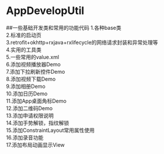 # AppDevelopUtil
##一些基础开发类和常用的功能代码
    1.各种base类</br>
    2.标准的启动页</br>
    3.retrofit+okhttp+rxjava+rxlifecycle的网络请求封装和异常处理等</br>
    4.实用的工具类</br>
    5.一些常用的value.xml</br>
    6.添加视频播放器Demo</br>
    7.添加下拉刷新控件Demo</br>
    8.添加视频下载Demo</br>
    9.添加相册Demo</br>
    10.添加日历Demo</br>
    11.添加App桌面角标Demo</br>
    12.添加二维码Demo</br>
    13.添加申请权限说明</br>
    14.添加手势解锁，指纹解锁</br>
    15.添加ConstraintLayout常用属性使用</br>
    16.添加录音功能</br>
    17.添加布局动画显示View

